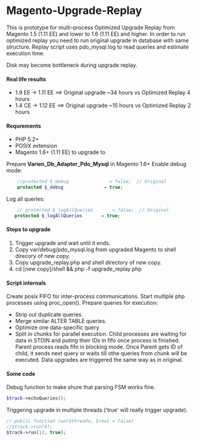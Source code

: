 Magento-Upgrade-Replay
======================

This is prototype for multi-process Optimized Upgrade Replay from Magento 1.5 (1.11 EE) and lower to 1.6 (1.11 EE) and higher.
In order to run optimized replay you need to run original upgrade in database with same structure.
Replay script uses pdo_mysql.log to read queries and estimate execution time.

Disk may become bottleneck during upgrade replay.

#### Real life results
* 1.9 EE -> 1.11 EE ==> Original upgrade ~34 hours vs Optimized Replay 4 hours
* 1.4 CE -> 1.12 EE ==> Original upgrade ~15 hours vs Optimized Replay 2 hours

#### Requrements
* PHP 5.2+
* POSIX extension
* Magento 1.6+ (1.11 EE) to upgrade to

Prepare **Varien_Db_Adapter_Pdo_Mysql** in Magento 1.6+
Enable debug mode:
```php
    //protected $_debug               = false;  // Original
    protected $_debug               = true;
```
Log all queries:
```php
    // protected $_logAllQueries       = false;  // Original
   protected $_logAllQueries       = true;
```

#### Steps to upgrade
1. Trigger upgrade and wait until it ends.
2. Copy var/debug/pdo_mysql.log from upgraded Magento to shell direcory of new copy.
3. Copy upgrade_replay.php and shell directory of new copy.
4. cd [new copy]/shell && php -f upgrade_replay.php

#### Script internals

Create posix FIFO for inter-process communications.
Start multiple php processes using proc_open().
Prepare queries for execution:
* Strip out duplicate queries. 
* Merge similar ALTER TABLE queries.
* Optimize one data-specific query
* Split in chunks for parallel execution.
Child processes are waiting for data in STDIN and puting their IDs in fifo once process is finished.
Parent process reads fifo in blocking mode. 
Once Parent gets ID of child, it sends next query or waits till othe queries from chunk will be executed. 
Data upgrades are triggered the same way as in original.

#### Some code
Debug function to make shure that parsing FSM works fine. 
```php
$track->echoQueries(); 
```
Triggering upgrade in multiple threads ('true' will really trigger upgrade).
```php
// public function run($threads, $real = false)    
//$track->run(4);
$track->run(12, true);
```



